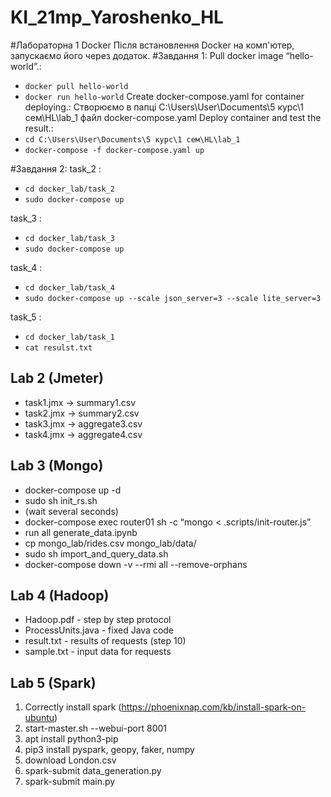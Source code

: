 # KI_21mp_Yaroshenko_HL

#Лабораторна 1 Docker
Після встановлення Docker на комп'ютер, запускаємо його через додаток.
#Завдання 1:
Pull docker image “hello-world”.:
- `docker pull hello-world`
- `docker run hello-world`
Create docker-compose.yaml for container deploying.:
Створюємо в папці C:\Users\User\Documents\5 курс\1 сем\HL\lab_1 файл docker-compose.yaml
Deploy container and test the result.:
- `cd C:\Users\User\Documents\5 курс\1 сем\HL\lab_1`
- `docker-compose -f docker-compose.yaml up`

#Завдання 2:
task_2 :
- `cd docker_lab/task_2`
- `sudo docker-compose up`

task_3 :
- `cd docker_lab/task_3`
- `sudo docker-compose up`

task_4 :
- `cd docker_lab/task_4`
- `sudo docker-compose up --scale json_server=3 --scale lite_server=3`

task_5 :
- `cd docker_lab/task_1`
- `cat resulst.txt`

## Lab 2 (Jmeter)

- task1.jmx -> summary1.csv
- task2.jmx -> summary2.csv
- task3.jmx -> aggregate3.csv
- task4.jmx -> aggregate4.csv

## Lab 3 (Mongo)

- docker-compose up -d
- sudo sh init_rs.sh
- (wait several seconds)
- docker-compose exec router01 sh -c “mongo < .scripts/init-router.js”
- run all generate_data.ipynb
- cp mongo_lab/rides.csv mongo_lab/data/
- sudo sh import_and_query_data.sh
- docker-compose down -v --rmi all --remove-orphans

## Lab 4 (Hadoop)

- Hadoop.pdf - step by step protocol
- ProcessUnits.java - fixed Java code
- result.txt - results of requests (step 10)
- sample.txt - input data for requests 

## Lab 5 (Spark)

1. Correctly install spark (https://phoenixnap.com/kb/install-spark-on-ubuntu)
2. start-master.sh --webui-port 8001
3. apt install python3-pip
4. pip3 install pyspark, geopy, faker, numpy
5. download London.csv
6. spark-submit data_generation.py
7. spark-submit main.py
